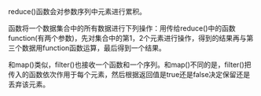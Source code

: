 reduce()函数会对参数序列中元素进行累积。

函数将一个数据集合中的所有数据进行下列操作：用传给reduce()中的函数function(有两个参数)，先对集合中的第1，2个元素进行操作，得到的结果再与第三个数据用function函数运算，最后得到一个结果。

和map()类似，filter()也接收一个函数和一个序列。和map()不同的是，filter()把传入的函数依次作用于每个元素，然后根据返回值是true还是false决定保留还是丢弃该元素。



